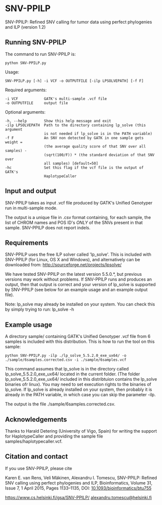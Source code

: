 # SNV-PPILP
SNV-PPILP: Refined SNV calling for tumor data using perfect phylogenies and ILP (version 1.2)

## Running SNV-PPILP

The command to run SNV-PPILP is:

    python SNV-PPILP.py

Usage: 

    SNV-PPILP.py [-h] -i VCF -o OUTPUTFILE [-ilp LPSOLVEPATH] [-f F]

Required arguments:
    
    -i VCF            GATK's multi-sample .vcf file
    -o OUTPUTFILE     output file

Optional arguments:

    -h, --help        Show this help message and exit
    -ilp LPSOLVEPATH  Path to the directory containing lp_solve (this argument
                      is not needed if lp_solve is in the PATH variable)
    -f F              An SNV non detected by GATK in one sample gets weight =
                      (the average quality score of that SNV over all samples) -
                      (sqrt(100/F)) * (the standard deviation of that SNV over
                      all samples) [default=50]
    -hc               Set this flag if the vcf file is the output of GATK's
                      HaplotypeCaller

## Input and output


SNV-PPILP takes as input .vcf file produced by GATK's
Unified Genotyper run in multi-sample mode.

The output is a unique file in .csv format containing, for each sample,
the list of CHROM names and POS ID's *ONLY* of the SNVs present in that 
sample. SNV-PPILP does not report indels.


## Requirements


SNV-PPILP uses the free ILP solver called 'lp_solve'. This is included 
with SNV-PPILP (for Linux, OS X and Windows), and alternatively can be 
downloaded from: http://sourceforge.net/projects/lpsolve/

We have tested SNV-PPILP on the latest version 5.5.0.*, but previous
versions may work without problems. If SNV-PPILP runs and produces an
output, then that output is correct and your version of lp_solve is
supported by SNV-PPILP (see below for an example usage and an example
output file).

Note: lp_solve may already be installed on your system. You can check
this by simply trying to run: lp_solve -h

## Example usage   

A directory sample/ containing GATK's Unified Genotyper .vcf file from
6 samples is included with this distribution. This is how to run the
tool on this sample:

    python SNV-PPILP.py -ilp ./lp_solve_5.5.2.0_exe_ux64/ -o ./sample/6samples.corrected.csv -i ./sample/6samples.vcf 

This command assumes that lp_solve is in the directory called
lp_solve_5.5.2.0_exe_ux64/ located in the current folder. (The 
folder lp_solve_5.5.2.0_exe_ux64/ included in this distribtuion 
contains the lp_solve binaries ofr linux). You may need to set
execution rights to the binaries of lp_solve.
If lp_solve is already installed on your system, then probably 
it is already in the PATH variable, in which case you can skip 
the parameter -ilp.

The output is the file ./sample/6samples.corrected.csv.

## Acknowledgements

Thanks to Harald Detering (University of Vigo, Spain) for writing the support for HaplotypeCaller and providing the sample file samples/haplotypecaller.vcf.

## Citation and contact         

If you use SNV-PPILP, please cite

Karen E. van Rens, Veli Mäkinen, Alexandru I. Tomescu, SNV-PPILP: Refined SNV calling using perfect phylogenies and ILP, Bioinformatics, Volume 31, Issue 7, 1 April 2015, Pages 1133–1135, DOI: [10.1093/bioinformatics/btu755](https://doi.org/10.1093/bioinformatics/btu755)


https://www.cs.helsinki.fi/gsa/SNV-PPILP/
alexandru.tomescu@helsinki.fi
